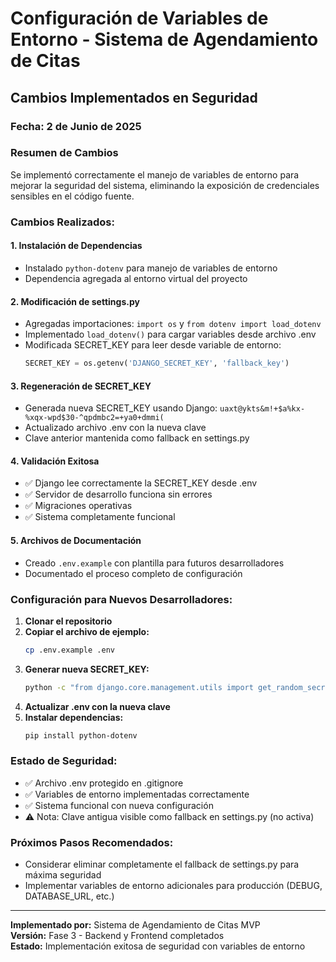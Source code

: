 # Configuración de Variables de Entorno - Sistema de Agendamiento de Citas

## Cambios Implementados en Seguridad

### Fecha: 2 de Junio de 2025

### Resumen de Cambios
Se implementó correctamente el manejo de variables de entorno para mejorar la seguridad del sistema, eliminando la exposición de credenciales sensibles en el código fuente.

### Cambios Realizados:

#### 1. **Instalación de Dependencias**
- Instalado `python-dotenv` para manejo de variables de entorno
- Dependencia agregada al entorno virtual del proyecto

#### 2. **Modificación de settings.py**
- Agregadas importaciones: `import os` y `from dotenv import load_dotenv`
- Implementado `load_dotenv()` para cargar variables desde archivo .env
- Modificada SECRET_KEY para leer desde variable de entorno:
  ```python
  SECRET_KEY = os.getenv('DJANGO_SECRET_KEY', 'fallback_key')
  ```

#### 3. **Regeneración de SECRET_KEY**
- Generada nueva SECRET_KEY usando Django: `uaxt@ykts&m!+$a%kx-%xqx-wpd$30-^qpdmbc2=+ya0+dmmi(`
- Actualizado archivo .env con la nueva clave
- Clave anterior mantenida como fallback en settings.py

#### 4. **Validación Exitosa**
- ✅ Django lee correctamente la SECRET_KEY desde .env
- ✅ Servidor de desarrollo funciona sin errores
- ✅ Migraciones operativas
- ✅ Sistema completamente funcional

#### 5. **Archivos de Documentación**
- Creado `.env.example` con plantilla para futuros desarrolladores
- Documentado el proceso completo de configuración

### Configuración para Nuevos Desarrolladores:

1. **Clonar el repositorio**
2. **Copiar el archivo de ejemplo:**
   ```bash
   cp .env.example .env
   ```
3. **Generar nueva SECRET_KEY:**
   ```bash
   python -c "from django.core.management.utils import get_random_secret_key; print(get_random_secret_key())"
   ```
4. **Actualizar .env con la nueva clave**
5. **Instalar dependencias:**
   ```bash
   pip install python-dotenv
   ```

### Estado de Seguridad:
- ✅ Archivo .env protegido en .gitignore
- ✅ Variables de entorno implementadas correctamente
- ✅ Sistema funcional con nueva configuración
- ⚠️ Nota: Clave antigua visible como fallback en settings.py (no activa)

### Próximos Pasos Recomendados:
- Considerar eliminar completamente el fallback de settings.py para máxima seguridad
- Implementar variables de entorno adicionales para producción (DEBUG, DATABASE_URL, etc.)

---
**Implementado por:** Sistema de Agendamiento de Citas MVP  
**Versión:** Fase 3 - Backend y Frontend completados  
**Estado:** Implementación exitosa de seguridad con variables de entorno
